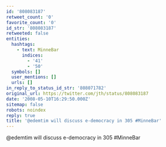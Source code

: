 ```yaml
---
id: '808083187'
retweet_count: '0'
favorite_count: '0'
id_str: '808083187'
retweeted: false
entities:
  hashtags:
    - text: MinneBar
      indices:
        - '41'
        - '50'
  symbols: []
  user_mentions: []
  urls: []
in_reply_to_status_id_str: '808071782'
original_url: https://twitter.com/jth/status/808083187
date: '2008-05-10T16:29:50.000Z'
sitemap: false
robots: noindex
reply: true
title: '@edemtim will discuss e-democracy in 305 #MinneBar'
---
```


@edemtim will discuss e-democracy in 305 #MinneBar